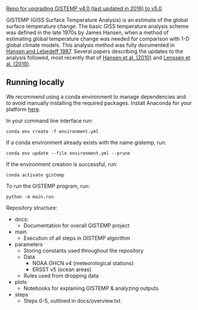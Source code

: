 <u>Repo for upgrading GISTEMP v4.0 (last updated in 2016) to v5.0</u>

GISTEMP (GISS Surface Temperature Analysis) is an estimate of the global surface temperature change. The basic GISS temperature analysis scheme was defined in the late 1970s by James Hansen, when a method of estimating global temperature change was needed for comparison with 1-D global climate models. This analysis method was fully documented in [Hansen and Lebedeff 1987](https://pubs.giss.nasa.gov/abs/ha00700d.html). Several papers describing the updates to the analysis followed, most recently that of [Hansen et al. (2010)](https://pubs.giss.nasa.gov/abs/ha00510u.html) and [Lenssen et al. (2019)](https://pubs.giss.nasa.gov/abs/le05800h.html).

## Running locally
We recommend using a conda environment to manage dependencies and to avoid manually installing the required packages. Install Anaconda for your platform [here](https://docs.anaconda.com/anaconda/install/).

In your command line interface run: 

```conda env create -f environment.yml```

If a conda environment already exists with the name gistemp, run:

```conda env update --file environment.yml --prune```

If the environment creation is successful, run:

```conda activate gistemp```

To run the GISTEMP program, run:

```python -m main.run```

Repository structure:
* docs:
    * Documentation for overall GISTEMP project
* main
    * Execution of all steps in GISTEMP algorithm
* parameters
    * Storing constants used throughout the repository
    * Data
        * NOAA GHCN v4 (meteorological stations)
        * ERSST v5 (ocean areas)
    * Rules used from dropping data
* plots
    * Notebooks for explaining GISTEMP & analyzing outputs
* steps
    * Steps 0-5, outlined in docs/overview.txt
